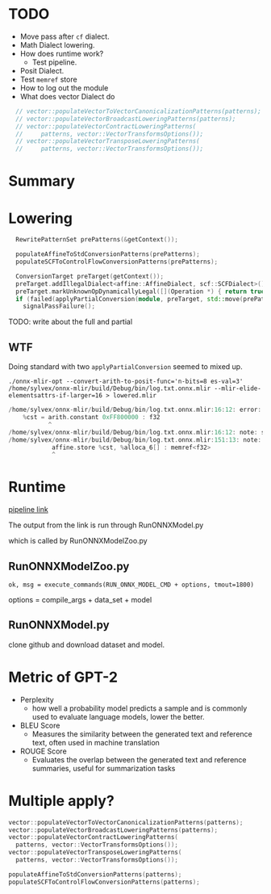 # TODO

- Move pass after `cf` dialect.
- Math Dialect lowering.
- How does runtime work?
	- Test pipeline.
- Posit Dialect.
- Test `memref` store
- How to log out the module
- What does vector Dialect do
```cpp
  // vector::populateVectorToVectorCanonicalizationPatterns(patterns);
  // vector::populateVectorBroadcastLoweringPatterns(patterns);
  // vector::populateVectorContractLoweringPatterns(
  //     patterns, vector::VectorTransformsOptions());
  // vector::populateVectorTransposeLoweringPatterns(
  //     patterns, vector::VectorTransformsOptions());
```
# Summary


# Lowering

```cpp
  RewritePatternSet prePatterns(&getContext());

  populateAffineToStdConversionPatterns(prePatterns);
  populateSCFToControlFlowConversionPatterns(prePatterns);

  ConversionTarget preTarget(getContext());
  preTarget.addIllegalDialect<affine::AffineDialect, scf::SCFDialect>();
  preTarget.markUnknownOpDynamicallyLegal([](Operation *) { return true; });
  if (failed(applyPartialConversion(module, preTarget, std::move(prePatterns))))
    signalPassFailure();

```
TODO: write about the full and partial

## WTF

Doing standard with two `applyPartialConversion` seemed to mixed up.

`./onnx-mlir-opt --convert-arith-to-posit-func='n-bits=8 es-val=3' /home/sylvex/onnx-mlir/build/Debug/bin/log.txt.onnx.mlir --mlir-elide-elementsattrs-if-larger=16 > lowered.mlir`

```cpp
/home/sylvex/onnx-mlir/build/Debug/bin/log.txt.onnx.mlir:16:12: error: failed to materialize conversion for result #0 of operation 'arith.constant' that remained live after conversion
    %cst = arith.constant 0xFF800000 : f32
           ^
/home/sylvex/onnx-mlir/build/Debug/bin/log.txt.onnx.mlir:16:12: note: see current operation: %1 = "arith.constant"() <{value = 0xFF800000 : f32}> : () -> f32
/home/sylvex/onnx-mlir/build/Debug/bin/log.txt.onnx.mlir:151:13: note: see existing live user here: "memref.store"(%1, %364) <{nontemporal = false}> : (f32, memref<f32>) -> ()
            affine.store %cst, %alloca_6[] : memref<f32>
            ^
```

# Runtime

[pipeline link](https://www.onnxmlir.xyz/jenkinx/job/ONNX-MLIR-Pipeline-Docker-Build/Model_20Zoo_20Report/)

The output from the link is run through RunONNXModel.py

which is called by RunONNXModelZoo.py

## RunONNXModelZoo.py

`ok, msg = execute_commands(RUN_ONNX_MODEL_CMD + options, tmout=1800)`

options = compile_args + data_set + model

## RunONNXModel.py

clone github and download dataset and model.
# Metric of GPT-2

- Perplexity
	- how well a probability model predicts a sample and is commonly used to evaluate language models, lower the better.
- BLEU Score
	- Measures the similarity between the generated text and reference text, often used in machine translation
- ROUGE Score
	- Evaluates the overlap between the generated text and reference summaries, useful for summarization tasks

# Multiple apply?

```cpp
vector::populateVectorToVectorCanonicalizationPatterns(patterns);
vector::populateVectorBroadcastLoweringPatterns(patterns);
vector::populateVectorContractLoweringPatterns(
  patterns, vector::VectorTransformsOptions());
vector::populateVectorTransposeLoweringPatterns(
  patterns, vector::VectorTransformsOptions());

populateAffineToStdConversionPatterns(patterns);
populateSCFToControlFlowConversionPatterns(patterns);

```